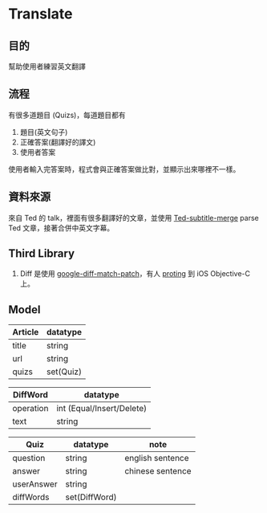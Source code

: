 # Translate

## 目的
幫助使用者練習英文翻譯

## 流程
有很多道題目 (Quizs)，每道題目都有

1. 題目(英文句子)
2. 正確答案(翻譯好的譯文)
3. 使用者答案

使用者輸入完答案時，程式會與正確答案做比對，並顯示出來哪裡不一樣。

## 資料來源
來自 Ted 的 talk，裡面有很多翻譯好的文章，並使用 [Ted-subtitle-merge](https://github.com/willard1218/Ted-subtitle-merge) parse Ted 文章，接著合併中英文字幕。

## Third Library
1. Diff 是使用 [google-diff-match-patch](
https://code.google.com/p/google-diff-match-patch/)，有人 [proting](https://github.com/JanX2/google-diff-match-patch-Objective-C) 到 iOS Objective-C 上。


## Model

| Article | datatype |
|---|---|
| title | string |
| url | string |
| quizs | set(Quiz) |

| DiffWord | datatype |
|---|---|
| operation | int (Equal/Insert/Delete) |
| text | string |

| Quiz | datatype | note |
|---|---|---|
| question | string | english sentence |
| answer | string | chinese sentence |
| userAnswer | string | |
| diffWords | set(DiffWord) | |




